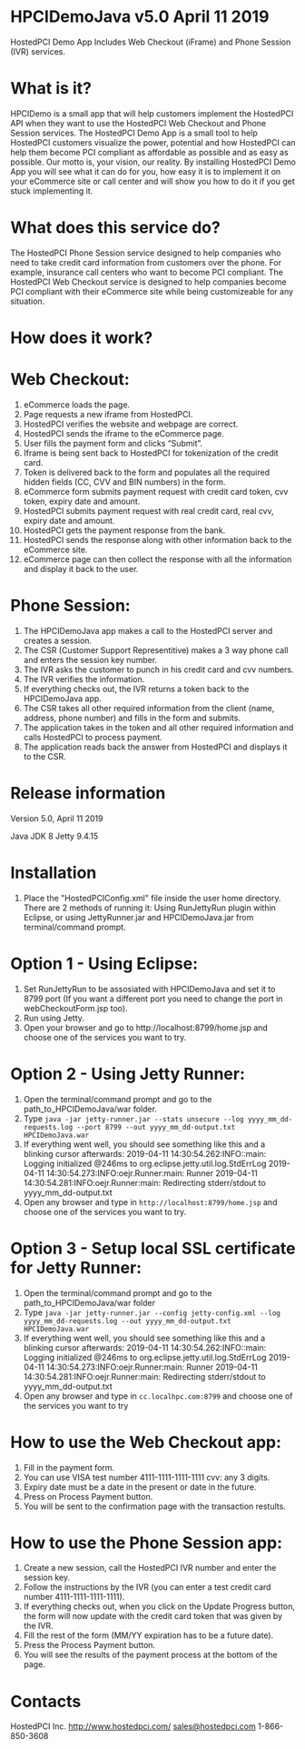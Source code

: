 HPCIDemoJava v5.0 April 11 2019
================

HostedPCI Demo App
Includes Web Checkout (iFrame) and Phone Session (IVR) services.



What is it?
============
HPCIDemo is a small app that will help customers implement the HostedPCI API when they want to use the 
HostedPCI Web Checkout and Phone Session services.
The HostedPCI Demo App is a small tool to help HostedPCI customers visualize the power, potential and how HostedPCI can help them become PCI compliant as affordable as possible and as easy as possible. 
Our motto is, your vision, our reality.
By installing HostedPCI Demo App you will see what it can do for you, how easy it is to implement it on your eCommerce site or call center and will show you how to do it if you get stuck implementing it.

What does this service do?
=========================

The HostedPCI Phone Session service designed to help companies who need to take credit card information from customers
over the phone. For example, insurance call centers who want to become PCI compliant.
The HostedPCI Web Checkout service is designed to help companies become PCI compliant with their eCommerce site while being customizeable for any situation.

How does it work?
=================

Web Checkout:
=============
1. eCommerce loads the page.
2. Page requests a new iframe from HostedPCI.
3. HostedPCI verifies the website and webpage are correct.
4. HostedPCI sends the iframe to the eCommerce page.
5. User fills the payment form and clicks “Submit”.
6. Iframe is being sent back to HostedPCI for tokenization of the credit card.
7. Token is delivered back to the form and populates all the required hidden fields (CC, CVV and BIN numbers) in the form.
8. eCommerce form submits payment request with credit card token, cvv token, expiry date and amount.
9. HostedPCI submits payment request with real credit card, real cvv, expiry date and amount.
10. HostedPCI gets the payment response from the bank.
11. HostedPCI sends the response along with other information back to the eCommerce site.
12. eCommerce page can then collect the response with all the information and display it back to the user.

Phone Session:
=============
1. The HPCIDemoJava app makes a call to the HostedPCI server and creates a session.
2. The CSR (Customer Support Representitive) makes a 3 way phone call and enters the session key number.
3. The IVR asks the customer to punch in his credit card and cvv numbers.
4. The IVR verifies the information.
5. If everything checks out, the IVR returns a token back to the HPCIDemoJava app.
6. The CSR takes all other required information from the client (name, address, phone number) and fills in the form
   and submits.
7. The application takes in the token and all other required information and calls HostedPCI to process payment.
8. The application reads back the answer from HostedPCI and displays it to the CSR.

Release information
===================
Version 5.0, April 11 2019

Java JDK 8
Jetty 9.4.15

Installation
============
1. Place the "HostedPCIConfig.xml" file inside the user home directory.
 There are 2 methods of running it:
Using RunJettyRun plugin within Eclipse, or using JettyRunner.jar and HPCIDemoJava.jar from 
terminal/command prompt.

Option 1 - Using Eclipse:
==============
1. Set RunJettyRun to be assosiated with HPCIDemoJava and set it to 8799 port (If you want a different port you need to change the port in webCheckoutForm.jsp too).
2. Run using Jetty.
3. Open your browser and go to http://localhost:8799/home.jsp and choose one of the services you want to try.

Option 2 - Using Jetty Runner:
===================
1. Open the terminal/command prompt and go to the path_to_HPCIDemoJava/war folder.
2. Type 
```java -jar jetty-runner.jar --stats unsecure --log yyyy_mm_dd-requests.log --port 8799 --out yyyy_mm_dd-output.txt HPCIDemoJava.war```
3. If everything went well, you should see something like this and a blinking cursor afterwards:
 2019-04-11 14:30:54.262:INFO::main: Logging initialized @246ms to org.eclipse.jetty.util.log.StdErrLog
2019-04-11 14:30:54.273:INFO:oejr.Runner:main: Runner
2019-04-11 14:30:54.281:INFO:oejr.Runner:main: Redirecting stderr/stdout to yyyy_mm_dd-output.txt
4. Open any browser and type in ```http://localhost:8799/home.jsp``` and choose one of the services you want to try.

Option 3 - Setup local SSL certificate for Jetty Runner:
================================
1. Open the terminal/command prompt and go to the path_to_HPCIDemoJava/war folder
2. Type ```java -jar jetty-runner.jar --config jetty-config.xml --log yyyy_mm_dd-requests.log --out yyyy_mm_dd-output.txt HPCIDemoJava.war```
3. If everything went well, you should see something like this and a blinking cursor afterwards:
2019-04-11 14:30:54.262:INFO::main: Logging initialized @246ms to org.eclipse.jetty.util.log.StdErrLog
2019-04-11 14:30:54.273:INFO:oejr.Runner:main: Runner
2019-04-11 14:30:54.281:INFO:oejr.Runner:main: Redirecting stderr/stdout to yyyy_mm_dd-output.txt
4. Open any browser and type in ```cc.localhpc.com:8799``` and choose one of the services you want to try

How to use the Web Checkout app:
================================
1. Fill in the payment form.
2. You can use VISA test number 4111-1111-1111-1111 cvv: any 3 digits.
3. Expiry date must be a date in the present or date in the future.
4. Press on Process Payment button.
5. You will be sent to the confirmation page with the transaction restults.

How to use the Phone Session app:
================================
1. Create a new session, call the HostedPCI IVR number and enter the session key.
2. Follow the instructions by the IVR (you can enter a test credit card number 4111-1111-1111-1111).
3. If everything checks out, when you click on the Update Progress button, the form will now update with the credit card token that was given by the IVR.
4. Fill the rest of the form (MM/YY expiration has to be a future date).
5. Press the Process Payment button.
6. You will see the results of the payment process at the bottom of the page.

Contacts
=========
HostedPCI Inc.
http://www.hostedpci.com/
sales@hostedpci.com
1-866-850-3608

